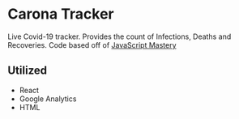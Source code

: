 # Carona Tracker

Live Covid-19 tracker. Provides the count of Infections, Deaths and Recoveries.
Code based off of [JavaScript Mastery](https://www.youtube.com/channel/UCmXmlB4-HJytD7wek0Uo97A)

## Utilized 
* React
* Google Analytics
* HTML
